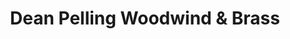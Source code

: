 ---
title: "Dean Pelling Woodwind & Brass"
url: /bexhill-on-sea/dean-pelling-woodwind-and-brass/
shop: musical instrument
---
